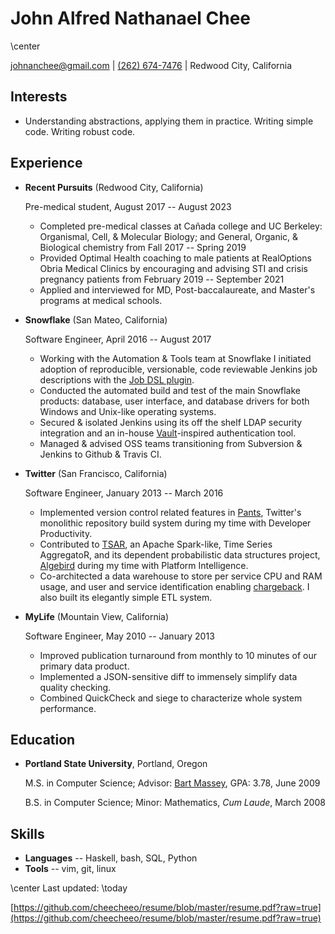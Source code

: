 John Alfred Nathanael Chee
===============

\center

[johnanchee@gmail.com](mailto:johnanchee@gmail.com) | [(262) 674-7476](tel:+1-262-674-7476) | Redwood City, California

Interests
---------

*   Understanding abstractions, applying them in practice. Writing simple code. Writing robust code.

Experience
---------------

* **Recent Pursuits** (Redwood City, California)

    Pre-medical student, August 2017 -- August 2023

    - Completed pre-medical classes at Cañada college and UC Berkeley: Organismal, Cell, & Molecular Biology; and General, Organic, & Biological chemistry from Fall 2017 -- Spring 2019
    - Provided Optimal Health coaching to male patients at RealOptions Obria Medical Clinics by encouraging and advising STI and crisis pregnancy patients from February 2019 -- September 2021
    - Applied and interviewed for MD, Post-baccalaureate, and Master's programs at medical schools.

* **Snowflake** (San Mateo, California)

    Software Engineer, April 2016 -- August 2017

    - Working with the Automation & Tools team at Snowflake I initiated adoption of reproducible, versionable, code reviewable Jenkins job descriptions with the [Job DSL plugin](https://github.com/jenkinsci/job-dsl-plugin).
    - Conducted the automated build and test of the main Snowflake products: database, user interface, and database drivers for both Windows and Unix-like operating systems.
    - Secured & isolated Jenkins using its off the shelf LDAP security integration and an in-house [Vault](https://www.vaultproject.io)-inspired authentication tool.
    - Managed & advised OSS teams transitioning from Subversion & Jenkins to Github & Travis CI.

* **Twitter** (San Francisco, California)

    Software Engineer, January 2013 -- March 2016

    - Implemented version control related features in [Pants](https://www.pantsbuild.org/), Twitter's monolithic repository build system during my time with Developer Productivity.
    - Contributed to [TSAR](https://blog.twitter.com/engineering/en_us/a/2014/tsar-a-timeseries-aggregator.html), an Apache Spark-like, Time Series AggregatoR, and its dependent probabilistic data structures project, [Algebird](https://twitter.github.io/algebird/) during my time with Platform Intelligence.
    - Co-architected a data warehouse to store per service CPU and RAM usage, and user and service identification enabling [chargeback](https://www.linux.com/blog/twitters-chargeback-system-measures-resource-use-and-sends-out-bill). I also built its elegantly simple ETL system.

* **MyLife** (Mountain View, California)

    Software Engineer, May 2010 -- January 2013

    - Improved publication turnaround from monthly to 10 minutes of our primary data product.
    - Implemented a JSON-sensitive diff to immensely simplify data quality checking.
    - Combined QuickCheck and siege to characterize whole system performance.

## Education

*   **Portland State University**, Portland, Oregon

    M.S. in Computer Science; Advisor: [Bart Massey](http://web.cecs.pdx.edu/~bart/), GPA: 3.78, June 2009

    B.S. in Computer Science; Minor: Mathematics, _Cum Laude_, March 2008


Skills
------

*   **Languages** -- Haskell, bash, SQL, Python
*   **Tools** -- vim, git, linux

\center Last updated: \today

[https://github.com/cheecheeo/resume/blob/master/resume.pdf?raw=true](https://github.com/cheecheeo/resume/blob/master/resume.pdf?raw=true)
